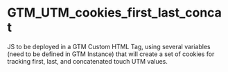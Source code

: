 # GTM_UTM_cookies_first_last_concat
JS to be deployed in a GTM Custom HTML Tag, using several variables (need to be defined in GTM Instance) that will create a set of cookies for tracking first, last, and concatenated touch UTM values.
